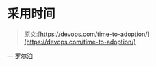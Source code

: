 # 采用时间

> 原文:[https://devops.com/time-to-adoption/](https://devops.com/time-to-adoption/)

— [罗尔泊](https://devops.com/author/breselman/)